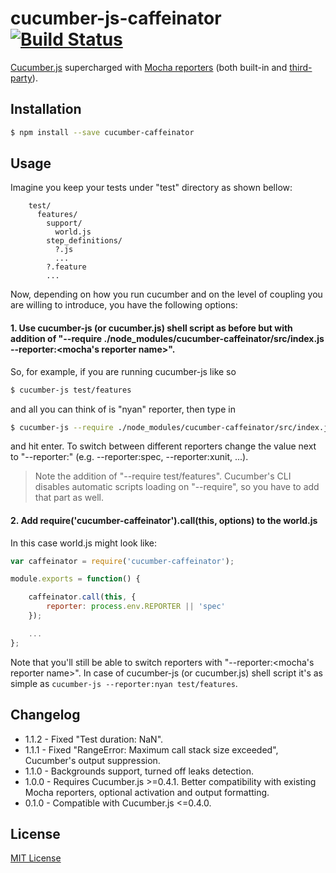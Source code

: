 # cucumber-js-caffeinator [![Build Status](https://travis-ci.org/shyiko/cucumber-js-caffeinator.svg?branch=master)](https://travis-ci.org/shyiko/cucumber-js-caffeinator)

[Cucumber.js](https://github.com/cucumber/cucumber-js) supercharged with [Mocha reporters](http://visionmedia.github.io/mocha/#reporters) (both built-in and [third-party](https://github.com/visionmedia/mocha/wiki#interfaces--reporters)).

## Installation

```sh
$ npm install --save cucumber-caffeinator
```

## Usage

Imagine you keep your tests under "test" directory as shown bellow:

```
    test/
      features/
        support/
          world.js
        step_definitions/
          ?.js
          ...
        ?.feature
        ...
```

Now, depending on how you run cucumber and on the level of coupling you are willing to introduce, you have the following
 options:

#### 1. Use cucumber-js (or cucumber.js) shell script as before but with addition of "--require ./node_modules/cucumber-caffeinator/src/index.js --reporter:&lt;mocha's reporter name&gt;".

So, for example, if you are running cucumber-js like so

```sh
$ cucumber-js test/features
```

and all you can think of is "nyan" reporter, then type in

```sh
$ cucumber-js --require ./node_modules/cucumber-caffeinator/src/index.js --reporter:nyan --require test/features test/features
```

and hit enter. To switch between different reporters change the value next to "--reporter:" (e.g. --reporter:spec,
--reporter:xunit, ...).

> Note the addition of "--require test/features". Cucumber's CLI disables automatic scripts loading on "--require", so
you have to add that part as well.

#### 2. Add require('cucumber-caffeinator').call(this, options) to the world.js

In this case world.js might look like:

```js
var caffeinator = require('cucumber-caffeinator');

module.exports = function() {

    caffeinator.call(this, {
        reporter: process.env.REPORTER || 'spec'
    });

    ...
};
```

Note that you'll still be able to switch reporters with "--reporter:&lt;mocha's reporter name&gt;". In case of cucumber-js
(or cucumber.js) shell script it's as simple as `cucumber-js --reporter:nyan test/features`.

## Changelog

- 1.1.2 - Fixed "Test duration: NaN".      
- 1.1.1 - Fixed "RangeError: Maximum call stack size exceeded", Cucumber's output suppression.      
- 1.1.0 - Backgrounds support, turned off leaks detection. 
- 1.0.0 - Requires Cucumber.js &gt;=0.4.1. Better compatibility with existing Mocha reporters, optional activation and 
output formatting.  
- 0.1.0 - Compatible with Cucumber.js &lt;=0.4.0.

## License

[MIT License](https://github.com/shyiko/cucumber-js-caffeinator/blob/master/mit.license)
